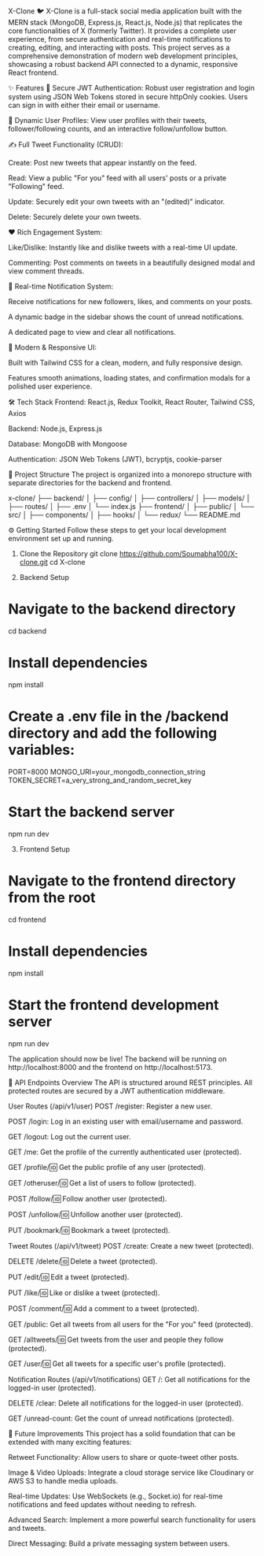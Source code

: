 X-Clone 🐦
X-Clone is a full-stack social media application built with the MERN stack (MongoDB, Express.js, React.js, Node.js) that replicates the core functionalities of X (formerly Twitter). It provides a complete user experience, from secure authentication and real-time notifications to creating, editing, and interacting with posts. This project serves as a comprehensive demonstration of modern web development principles, showcasing a robust backend API connected to a dynamic, responsive React frontend.

✨ Features
🔐 Secure JWT Authentication: Robust user registration and login system using JSON Web Tokens stored in secure httpOnly cookies. Users can sign in with either their email or username.

👤 Dynamic User Profiles: View user profiles with their tweets, follower/following counts, and an interactive follow/unfollow button.

✍️ Full Tweet Functionality (CRUD):

Create: Post new tweets that appear instantly on the feed.

Read: View a public "For you" feed with all users' posts or a private "Following" feed.

Update: Securely edit your own tweets with an "(edited)" indicator.

Delete: Securely delete your own tweets.

❤️ Rich Engagement System:

Like/Dislike: Instantly like and dislike tweets with a real-time UI update.

Commenting: Post comments on tweets in a beautifully designed modal and view comment threads.

🔔 Real-time Notification System:

Receive notifications for new followers, likes, and comments on your posts.

A dynamic badge in the sidebar shows the count of unread notifications.

A dedicated page to view and clear all notifications.

📱 Modern & Responsive UI:

Built with Tailwind CSS for a clean, modern, and fully responsive design.

Features smooth animations, loading states, and confirmation modals for a polished user experience.

🛠 Tech Stack
Frontend: React.js, Redux Toolkit, React Router, Tailwind CSS, Axios

Backend: Node.js, Express.js

Database: MongoDB with Mongoose

Authentication: JSON Web Tokens (JWT), bcryptjs, cookie-parser

📁 Project Structure
The project is organized into a monorepo structure with separate directories for the backend and frontend.

x-clone/
├── backend/
│ ├── config/
│ ├── controllers/
│ ├── models/
│ ├── routes/
│ ├── .env
│ └── index.js
├── frontend/
│ ├── public/
│ └── src/
│ ├── components/
│ ├── hooks/
│ └── redux/
└── README.md

⚙️ Getting Started
Follow these steps to get your local development environment set up and running.

1. Clone the Repository
   git clone https://github.com/Soumabha100/X-clone.git
   cd X-clone

2. Backend Setup

# Navigate to the backend directory

cd backend

# Install dependencies

npm install

# Create a .env file in the /backend directory and add the following variables:

PORT=8000
MONGO_URI=your_mongodb_connection_string
TOKEN_SECRET=a_very_strong_and_random_secret_key

# Start the backend server

npm run dev

3. Frontend Setup

# Navigate to the frontend directory from the root

cd frontend

# Install dependencies

npm install

# Start the frontend development server

npm run dev

The application should now be live! The backend will be running on http://localhost:8000 and the frontend on http://localhost:5173.

📡 API Endpoints Overview
The API is structured around REST principles. All protected routes are secured by a JWT authentication middleware.

User Routes (/api/v1/user)
POST /register: Register a new user.

POST /login: Log in an existing user with email/username and password.

GET /logout: Log out the current user.

GET /me: Get the profile of the currently authenticated user (protected).

GET /profile/:id: Get the public profile of any user (protected).

GET /otheruser/:id: Get a list of users to follow (protected).

POST /follow/:id: Follow another user (protected).

POST /unfollow/:id: Unfollow another user (protected).

PUT /bookmark/:id: Bookmark a tweet (protected).

Tweet Routes (/api/v1/tweet)
POST /create: Create a new tweet (protected).

DELETE /delete/:id: Delete a tweet (protected).

PUT /edit/:id: Edit a tweet (protected).

PUT /like/:id: Like or dislike a tweet (protected).

POST /comment/:id: Add a comment to a tweet (protected).

GET /public: Get all tweets from all users for the "For you" feed (protected).

GET /alltweets/:id: Get tweets from the user and people they follow (protected).

GET /user/:id: Get all tweets for a specific user's profile (protected).

Notification Routes (/api/v1/notifications)
GET /: Get all notifications for the logged-in user (protected).

DELETE /clear: Delete all notifications for the logged-in user (protected).

GET /unread-count: Get the count of unread notifications (protected).

🚧 Future Improvements
This project has a solid foundation that can be extended with many exciting features:

Retweet Functionality: Allow users to share or quote-tweet other posts.

Image & Video Uploads: Integrate a cloud storage service like Cloudinary or AWS S3 to handle media uploads.

Real-time Updates: Use WebSockets (e.g., Socket.io) for real-time notifications and feed updates without needing to refresh.

Advanced Search: Implement a more powerful search functionality for users and tweets.

Direct Messaging: Build a private messaging system between users.
